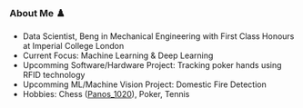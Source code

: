 ### About Me ♟️

- Data Scientist, Beng in Mechanical Engineering with First Class Honours at Imperial College London
- Current Focus: Machine Learning & Deep Learning
- Upcomming Software/Hardware Project: Tracking poker hands using RFID technology
- Upcomming ML/Machine Vision Project: Domestic Fire Detection
- Hobbies: Chess ([Panos_1020](https://www.chess.com/member/panos_1020)), Poker, Tennis

